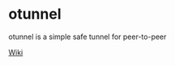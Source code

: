 # otunnel

otunnel is a simple safe tunnel for peer-to-peer

[Wiki](https://github.com/ooclab/otunnel/wiki)
